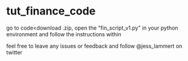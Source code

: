 # tut_finance_code

go to code<download .zip, open the "fin_script_v1.py" in your python environment and follow the instructions within

feel free to leave any issues or feedback and follow @jess_lammert on twitter
